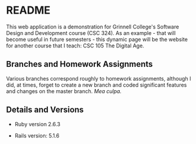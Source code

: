 # README

This web application is a demonstration for Grinnell College's Software Design and Development course (CSC 324).
As an example - that will become useful in future semesters - this dynamic page will be the website for 
another course that I teach: CSC 105 The Digital Age.  

## Branches and Homework Assignments
Various branches correspond roughly to homework assignments, although I did, at times, forget
to create a new branch and coded significant features and changes on the master branch.  *Mea culpa.*



## Details and Versions
* Ruby version 2.6.3

* Rails version: 5.1.6